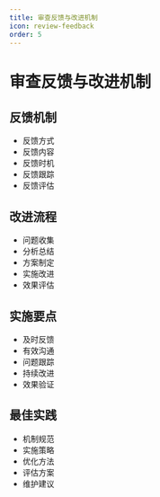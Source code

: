 ```yaml
---
title: 审查反馈与改进机制
icon: review-feedback
order: 5
---
```


# 审查反馈与改进机制

## 反馈机制
- 反馈方式
- 反馈内容
- 反馈时机
- 反馈跟踪
- 反馈评估

## 改进流程
- 问题收集
- 分析总结
- 方案制定
- 实施改进
- 效果评估

## 实施要点
- 及时反馈
- 有效沟通
- 问题跟踪
- 持续改进
- 效果验证

## 最佳实践
- 机制规范
- 实施策略
- 优化方法
- 评估方案
- 维护建议
